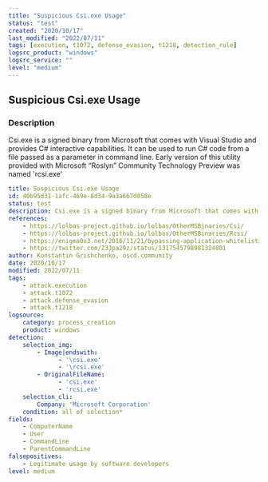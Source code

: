 ```yaml
---
title: "Suspicious Csi.exe Usage"
status: "test"
created: "2020/10/17"
last_modified: "2022/07/11"
tags: [execution, t1072, defense_evasion, t1218, detection_rule]
logsrc_product: "windows"
logsrc_service: ""
level: "medium"
---
```


## Suspicious Csi.exe Usage

### Description

Csi.exe is a signed binary from Microsoft that comes with Visual Studio and provides C# interactive capabilities. It can be used to run C# code from a file passed as a parameter in command line. Early version of this utility provided with Microsoft “Roslyn” Community Technology Preview was named 'rcsi.exe'

```yml
title: Suspicious Csi.exe Usage
id: 40b95d31-1afc-469e-8d34-9a3a667d058e
status: test
description: Csi.exe is a signed binary from Microsoft that comes with Visual Studio and provides C# interactive capabilities. It can be used to run C# code from a file passed as a parameter in command line. Early version of this utility provided with Microsoft âRoslynâ Community Technology Preview was named 'rcsi.exe'
references:
    - https://lolbas-project.github.io/lolbas/OtherMSBinaries/Csi/
    - https://lolbas-project.github.io/lolbas/OtherMSBinaries/Rcsi/
    - https://enigma0x3.net/2016/11/21/bypassing-application-whitelisting-by-using-rcsi-exe/
    - https://twitter.com/Z3Jpa29z/status/1317545798981324801
author: Konstantin Grishchenko, oscd.community
date: 2020/10/17
modified: 2022/07/11
tags:
    - attack.execution
    - attack.t1072
    - attack.defense_evasion
    - attack.t1218
logsource:
    category: process_creation
    product: windows
detection:
    selection_img:
        - Image|endswith:
              - '\csi.exe'
              - '\rcsi.exe'
        - OriginalFileName:
              - 'csi.exe'
              - 'rcsi.exe'
    selection_cli:
        Company: 'Microsoft Corporation'
    condition: all of selection*
fields:
    - ComputerName
    - User
    - CommandLine
    - ParentCommandLine
falsepositives:
    - Legitimate usage by software developers
level: medium

```

